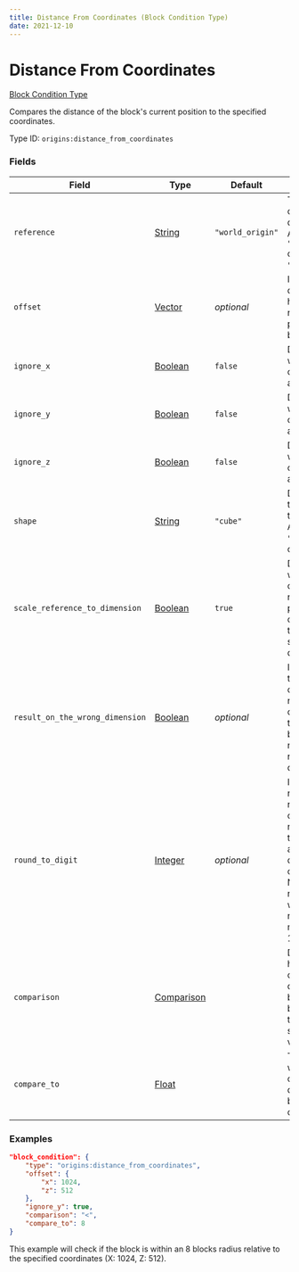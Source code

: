 ```yaml
---
title: Distance From Coordinates (Block Condition Type)
date: 2021-12-10
---
```


# Distance From Coordinates

[Block Condition Type](../block_condition_types.md)

Compares the distance of the block's current position to the specified coordinates.

Type ID: `origins:distance_from_coordinates`


### Fields

Field | Type | Default | Description
------|------|---------|------------
`reference` | [String](../data_types/string.md) | `"world_origin"` | The point to compare the distance to. Accepts `"world_origin"` or `"world_spawn"`.
`offset` | [Vector](../data_types/vector.md) | _optional_ | If specified, determines how much the reference point should be offset.
`ignore_x` | [Boolean](../data_types/boolean.md) | `false` | Determines whether to consider the X axis to be 0.
`ignore_y` | [Boolean](../data_types/boolean.md) | `false` | Determines whether to consider the Y axis to be 0.
`ignore_z` | [Boolean](../data_types/boolean.md) | `false` | Determines whether to consider the Z axis to be 0.
`shape` | [String](../data_types/string.md) | `"cube"` | Determines the shape of the check. Accepts `"cube"`, `"star"` or `"sphere"`.
`scale_reference_to_dimension` | [Boolean](../data_types/boolean.md) | `true` | Determines whether to check for the reference point whilst considering the coordinate scale of the dimension.
`result_on_the_wrong_dimension` | [Boolean](../data_types/boolean.md) | _optional_ | If specified, this value will override the result of the comparison if the block being tested is not in the reference's dimension.
`round_to_digit` | [Integer](../data_types/integer.md) | _optional_ | If specified, rounds the result to the closest number with the specified amount of digits after the comma. Negative numbers also work (e.g: `-2` rounds to multiples of 100).
`comparison` | [Comparison](../data_types/comparison.md) | | Determines how the calculated distance (in blocks) should be compared to the specified value.
`compare_to` | [Float](../data_types/float.md) | | The value at which the calculated distance (in blocks) will be compared to.


### Examples

```json
"block_condition": {
    "type": "origins:distance_from_coordinates",
    "offset": {
        "x": 1024,
        "z": 512
    },
    "ignore_y": true,
    "comparison": "<",
    "compare_to": 8
}
```

This example will check if the block is within an 8 blocks radius relative to the specified coordinates (X: 1024, Z: 512).
